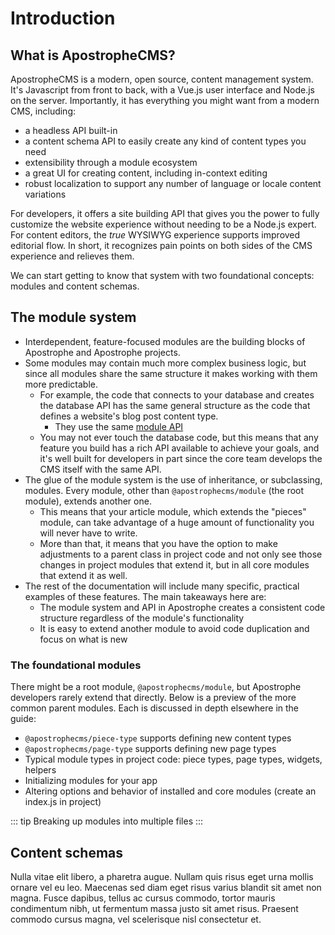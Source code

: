 # Introduction

## What is ApostropheCMS?

ApostropheCMS is a modern, open source, content management system. It's Javascript from front to back, with a Vue.js user interface and Node.js on the server. Importantly, it has everything you might want from a modern CMS, including:

- a headless API built-in
- a content schema API to easily create any kind of content types you need
- extensibility through a module ecosystem
- a great UI for creating content, including in-context editing
- robust localization to support any number of language or locale content variations

For developers, it offers a site building API that gives you the power to fully customize the website experience without needing to be a Node.js expert. For content editors, the _true_ WYSIWYG experience supports improved editorial flow. In short, it recognizes pain points on both sides of the CMS experience and relieves them.

We can start getting to know that system with two foundational concepts: modules and content schemas.

## The module system

- Interdependent, feature-focused modules are the building blocks of Apostrophe and Apostrophe projects.
- Some modules may contain much more complex business logic, but since all modules share the same structure it makes working with them more predictable.
  - For example, the code that connects to your database and creates the database API has the same general structure as the code that defines a website's blog post content type.
    - They use the same [module API](/reference/module-api/)
  - You may not ever touch the database code, but this means that any feature you build has a rich API available to achieve your goals, and it's well built for developers in part since the core team develops the CMS itself with the same API.
- The glue of the module system is the use of inheritance, or subclassing, modules. Every module, other than `@apostrophecms/module` (the root module), extends another one.
  - This means that your article module, which extends the "pieces" module, can take advantage of a huge amount of functionality you will never have to write.
  - More than that, it means that you have the option to make adjustments to a parent class in project code and not only see those changes in project modules that extend it, but in all core modules that extend it as well.
- The rest of the documentation will include many specific, practical examples of these features. The main takeaways here are:
  - The module system and API in Apostrophe creates a consistent code structure regardless of the module's functionality
  - It is easy to extend another module to avoid code duplication and focus on what is new

### The foundational modules

There might be a root module, `@apostrophecms/module`, but Apostrophe developers rarely extend that directly. Below is a preview of the more common parent modules. Each is discussed in depth elsewhere in the guide:

- `@apostrophecms/piece-type` supports defining new content types
- `@apostrophecms/page-type` supports defining new page types
- Typical module types in project code: piece types, page types, widgets, helpers
- Initializing modules for your app
- Altering options and behavior of installed and core modules (create an index.js in project)

::: tip
Breaking up modules into multiple files
:::

## Content schemas

Nulla vitae elit libero, a pharetra augue. Nullam quis risus eget urna mollis ornare vel eu leo. Maecenas sed diam eget risus varius blandit sit amet non magna. Fusce dapibus, tellus ac cursus commodo, tortor mauris condimentum nibh, ut fermentum massa justo sit amet risus. Praesent commodo cursus magna, vel scelerisque nisl consectetur et.
